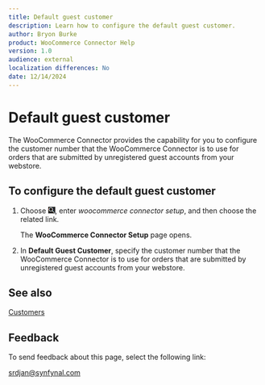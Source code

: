 ```yaml
---
title: Default guest customer
description: Learn how to configure the default guest customer.
author: Bryon Burke
product: WooCommerce Connector Help
version: 1.0
audience: external
localization differences: No
date: 12/14/2024
---
```


<!-- markdownlint-disable MD006 MD007 MD009 MD024 MD025 MD033 -->
<!--// cspell:ignore  markdownlint allowfullscreen keyframes webstore woocommerce -->

# Default guest customer

The WooCommerce Connector provides the capability for you to configure the customer number that the WooCommerce Connector is to use for orders that are submitted by unregistered guest accounts from your webstore.

## To configure the default guest customer

1. Choose ![Lightbulb that opens the Tell Me feature.](media/ui-search/search_small.png "Tell me what you want to do"), enter <i>woocommerce connector setup</i>, and then choose the related link.

   The <b>WooCommerce Connector Setup</b> page opens.

1. In <b>Default Guest Customer</b>,  specify the customer number that the WooCommerce Connector is to use for orders that are submitted by unregistered guest accounts from your webstore.

## See also

[Customers](customers.md)

## Feedback

To send feedback about this page, select the following link:

[srdjan@synfynal.com](mailto:srdjan@synfynal.com?subject=Documentation%20Feedback%20Product%20Docs:%20default-guest-customer)
